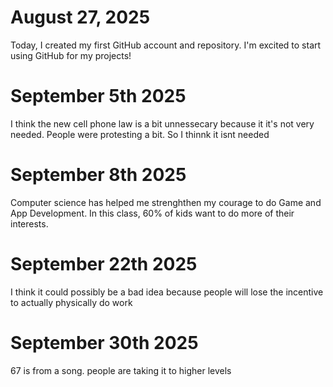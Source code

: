 # August 27, 2025
Today, I created my first GitHub account and repository. I'm excited to start using GitHub for my projects!

# September 5th 2025
I think the new cell phone law is a bit unnessecary because it it's not very needed. People were protesting a bit. So I thinnk it isnt needed 

# September 8th 2025
Computer science has helped me strenghthen my courage to do Game and App Development. In this class, 60% of kids want to do more of their interests.

# September 22th 2025
I think it could possibly be a bad idea because people will lose the incentive to actually physically do work

# September 30th 2025
67 is from a song. people are taking it to higher levels
